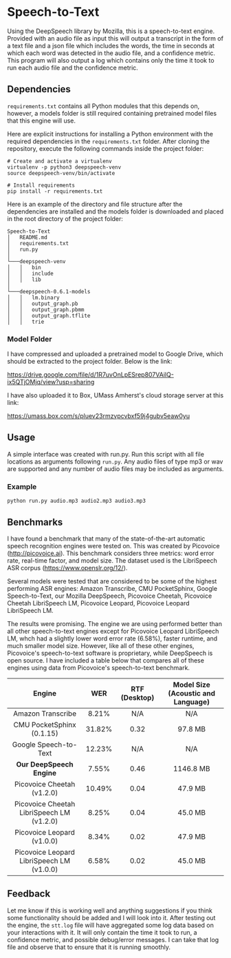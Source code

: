 # Speech-to-Text
Using the DeepSpeech library by Mozilla, this is a speech-to-text engine. Provided with an audio file as input this will output a transcript in the form of a text file and a json file which includes the words, the time in seconds at which each word was detected in the audio file, and a confidence metric. This program will also output a log which contains only the time it took to run each audio file and the confidence metric.

## Dependencies
`requirements.txt` contains all Python modules that this depends on, however, a models folder is still required containing pretrained model files that this engine will use.

Here are explicit instructions for installing a Python environment with the required dependencies in the `requirements.txt` folder. After cloning the repository, execute the following commands inside the project folder:

```shell
# Create and activate a virtualenv
virtualenv -p python3 deepspeech-venv
source deepspeech-venv/bin/activate

# Install requirements
pip install -r requirements.txt
```

Here is an example of the directory and file structure after the dependencies are installed and the models folder is downloaded and placed in the root directory of the project folder:
```
Speech-to-Text
│   README.md
│   requirements.txt
│   run.py
│
└───deepspeech-venv
│   │   bin
│   │   include
│   │   lib
│   
└───deepspeech-0.6.1-models
│   │   lm.binary
│   │   output_graph.pb
│   │   output_graph.pbmm
│   │   output_graph.tflite
│   │   trie
```
### Model Folder
I have compressed and uploaded a pretrained model to Google Drive, which should be extracted to the project folder. Below is the link:

https://drive.google.com/file/d/1R7uvOnLpESrep807VAilQ-ix5QTjOMjq/view?usp=sharing

I have also uploaded it to Box, UMass Amherst's cloud storage server at this link:

https://umass.box.com/s/pluev23rmzvpcvbxf59j4gubv5eaw0yu

## Usage
A simple interface was created with run.py. Run this script with all file locations as arguments following `run.py`. Any audio files of type mp3 or wav are supported and any number of audio files may be included as arguments.

### Example
```shell
python run.py audio.mp3 audio2.mp3 audio3.mp3
```

## Benchmarks
I have found a benchmark that many of the state-of-the-art automatic speech recognition engines were tested on. This was created by Picovoice (http://picovoice.ai). This benchmark considers three metrics: word error rate, real-time factor, and model size. The dataset used is the LibriSpeech ASR corpus (https://www.openslr.org/12/).

Several models were tested that are considered to be some of the highest performing ASR engines: Amazon Transcribe, CMU PocketSphinx, Google Speech-to-Text, our Mozilla DeepSpeech, Picovoice Cheetah, Picovoice Cheetah LibriSpeech LM, Picovoice Leopard, Picovoice Leopard LibriSpeech LM.

The results were promising. The engine we are using performed better than all other speech-to-text engines except for Picovoice Leopard LibriSpeech LM, whch had a slightly lower word error rate (6.58%), faster runtime, and much smaller model size. However, like all of these other engines, Picovoice's speech-to-text software is proprietary, while DeepSpeech is open source. I have included a table below that compares all of these engines using data from Picovoice's speech-to-text benchmark.

| Engine | WER | RTF (Desktop) | Model Size (Acoustic and Language) |
:---:|:---:|:---:|:---:
Amazon Transcribe | 8.21% | N/A | N/A |
CMU PocketSphinx (0.1.15) | 31.82% | 0.32 | 97.8 MB |
Google Speech-to-Text | 12.23% | N/A | N/A |
**Our DeepSpeech Engine** | 7.55% | 0.46  | 1146.8 MB |
Picovoice Cheetah (v1.2.0) | 10.49% | 0.04 | 47.9 MB |
Picovoice Cheetah LibriSpeech LM (v1.2.0) | 8.25% | 0.04 | 45.0 MB |
Picovoice Leopard (v1.0.0) | 8.34% | 0.02 | 47.9 MB |
Picovoice Leopard LibriSpeech LM (v1.0.0) | 6.58% | 0.02 | 45.0 MB |


## Feedback
Let me know if this is working well and anything suggestions if you think some functionality should be added and I will look into it. After testing out the engine, the `stt.log` file will have aggregated some log data based on your interactions with it. It will only contain the time it took to run, a confidence metric, and possible debug/error messages. I can take that log file and observe that to ensure that it is running smoothly.
